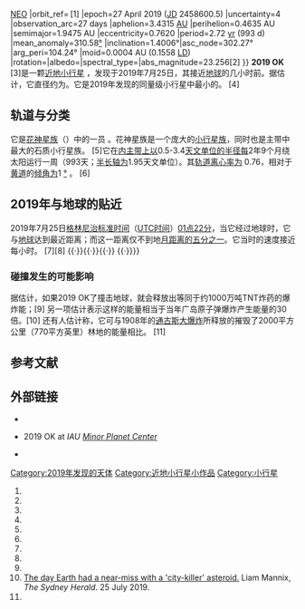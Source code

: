 [NEO](https://zh.wikipedia.org/wiki/Near-Earth_object "wikilink") |orbit_ref= \[1\] |epoch=27 April 2019 ([JD](https://zh.wikipedia.org/wiki/Julian_day "wikilink") 2458600.5) |uncertainty=4 |observation_arc=27 days |aphelion=3.4315 [AU](https://zh.wikipedia.org/wiki/Astronomical_unit "wikilink") |perihelion=0.4635 AU |semimajor=1.9475 AU |eccentricity=0.7620 |period=2.72 [yr](https://zh.wikipedia.org/wiki/Julian_year_\(astronomy\) "wikilink") (993 d) |mean_anomaly=310.58[°](https://zh.wikipedia.org/wiki/Degree_\(angle\) "wikilink") |inclination=1.4006°|asc_node=302.27° |arg_peri=104.24° |moid=0.0004 AU (0.1558 [LD](https://zh.wikipedia.org/wiki/Lunar_distance_\(astronomy\) "wikilink")) |rotation=|albedo=|spectral_type=|abs_magnitude=23.256\[2\] }} **2019 OK** \[3\]是一颗[近地小行星](../Page/近地天体.md "wikilink") ，发现于2019年7月25日，其接近[地球](../Page/地球.md "wikilink")的几小时前。据估计，它直径约为。它是2019年发现的同量级小行星中最小的。 \[4\]

## 轨道与分类

它是[花神星族](../Page/花神星族.md "wikilink")（）中的一员 。花神星族是一个庞大的[小行星族](../Page/小行星族.md "wikilink")，同时也是主带中最大的石质小行星族。 \[5\]它在[内主带上以](../Page/柯克伍德空隙.md "wikilink")0.5-3.4[天文单位的半径每](../Page/天文單位.md "wikilink")2年9个月绕太阳运行一周（993天；[半长轴为](../Page/半長軸.md "wikilink")1.95天文单位）。其[轨道离心率为](../Page/軌道離心率.md "wikilink") 0.76，相对于[黄道](../Page/黄道.md "wikilink")的[倾角为](../Page/軌道傾角.md "wikilink")1 [°](https://zh.wikipedia.org/wiki/度_\(角\) "wikilink") 。 \[6\]

## 2019年与地球的贴近

2019年7月25日[格林尼治标准时间](https://zh.wikipedia.org/wiki/格林威治标准时间 "wikilink")（[UTC时间](https://zh.wikipedia.org/wiki/UTC "wikilink")）[01点22分](../Page/协调世界时.md "wikilink")，当它经过地球时，它与[地球](../Page/地球.md "wikilink")达到最近距离；而这一距离仅不到地[月距离的五分之一](../Page/月球.md "wikilink")。它当时的速度接近每小时。 \[7\]\[8\] {{·}}{{·}}{{·}} {{·}}}}

### 碰撞发生的可能影响

据估计，如果2019 OK了撞击地球，就会释放出等同于约1000万吨TNT炸药的爆炸能；\[9\] 另一项估计表示这样的能量相当于当年广岛原子弹爆炸产生能量的30倍。\[10\] 还有人估计称，它可与1908年的[通古斯大爆炸](../Page/通古斯大爆炸.md "wikilink")所释放的摧毁了2000平方公里（770平方英里）林地的能量相比。 \[11\]

## 参考文献

## 外部链接

  -
  - 2019 OK at *IAU [Minor Planet Center](../Page/小行星中心.md "wikilink")*

  -
[Category:2019年发现的天体](https://zh.wikipedia.org/wiki/Category:2019年发现的天体 "wikilink") [Category:近地小行星小作品](https://zh.wikipedia.org/wiki/Category:近地小行星小作品 "wikilink") [Category:小行星](https://zh.wikipedia.org/wiki/Category:小行星 "wikilink")

1.
2.
3.
4.
5.
6.
7.
8.
9.
10. [The day Earth had a near-miss with a 'city-killer' asteroid.](https://www.smh.com.au/national/earth-had-a-near-miss-with-city-killer-asteroid-this-morning-20190725-p52apn.html) Liam Mannix, *The Sydney Herald*. 25 July 2019.
11.